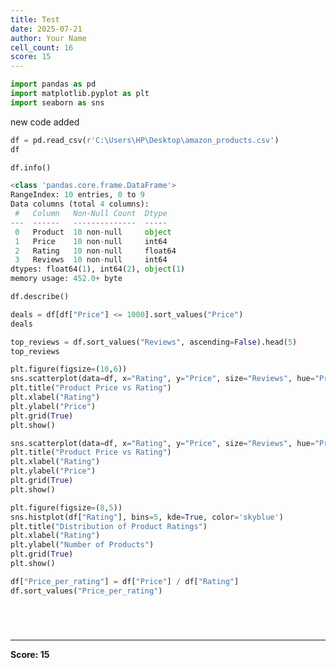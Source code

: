 ```yaml
---
title: Test
date: 2025-07-21
author: Your Name
cell_count: 16
score: 15
---
```


```python
import pandas as pd
import matplotlib.pyplot as plt
import seaborn as sns
```

new code added


```python
df = pd.read_csv(r'C:\Users\HP\Desktop\amazon_products.csv')
df
```


```python
df.info()
```


```python
<class 'pandas.core.frame.DataFrame'>
RangeIndex: 10 entries, 0 to 9
Data columns (total 4 columns):
 #   Column   Non-Null Count  Dtype  
---  ------   --------------  -----  
 0   Product  10 non-null     object 
 1   Price    10 non-null     int64  
 2   Rating   10 non-null     float64
 3   Reviews  10 non-null     int64  
dtypes: float64(1), int64(2), object(1)
memory usage: 452.0+ byte
```


```python
df.describe()
```


```python
deals = df[df["Price"] <= 1000].sort_values("Price")
deals
```


```python
top_reviews = df.sort_values("Reviews", ascending=False).head(5)
top_reviews
```


```python
plt.figure(figsize=(10,6))
sns.scatterplot(data=df, x="Rating", y="Price", size="Reviews", hue="Product", legend=False)
plt.title("Product Price vs Rating")
plt.xlabel("Rating")
plt.ylabel("Price")
plt.grid(True)
plt.show()
```


```python
sns.scatterplot(data=df, x="Rating", y="Price", size="Reviews", hue="Product", legend=False)
plt.title("Product Price vs Rating")
plt.xlabel("Rating")
plt.ylabel("Price")
plt.grid(True)
plt.show()
```


```python
plt.figure(figsize=(8,5))
sns.histplot(df["Rating"], bins=5, kde=True, color='skyblue')
plt.title("Distribution of Product Ratings")
plt.xlabel("Rating")
plt.ylabel("Number of Products")
plt.grid(True)
plt.show()
```


```python
df["Price_per_rating"] = df["Price"] / df["Rating"]
df.sort_values("Price_per_rating")
```


```python

```


```python

```


```python

```


```python

```


---
**Score: 15**